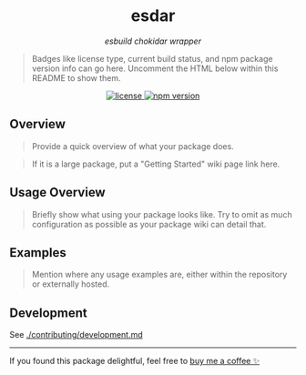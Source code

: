 <h1 align="center">esdar</h1>
<p align="center">
  <em>esbuild chokidar wrapper</em>
</p>

> Badges like license type, current build status, and npm package version info can go here. Uncomment the HTML below within this README to show them.

<p align="center">
  <a href="https://img.shields.io/badge/License-MIT-green.svg" target="_blank">
    <img src="https://img.shields.io/badge/License-MIT-green.svg" alt="license" />
  </a>
  <a href="https://badge.fury.io/js/esdar.svg" target="_blank">
    <img src="https://badge.fury.io/js/esdar.svg" alt="npm version" />
  </a>
</p>

## Overview

> Provide a quick overview of what your package does.

> If it is a large package, put a "Getting Started" wiki page link here.

## Usage Overview

> Briefly show what using your package looks like. Try to omit as much configuration as possible as your package wiki can detail that.

## Examples

> Mention where any usage examples are, either within the repository or externally hosted.

## Development

See [./contributing/development.md](./contributing/development.md)

---

If you found this package delightful, feel free to [buy me a coffee ✨](https://www.buymeacoffee.com/samhuk)
